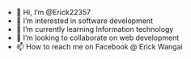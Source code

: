- 👋 Hi, I’m @Erick22357
- 👀 I’m interested in software development 
- 🌱 I’m currently learning Information technology 
- 💞️ I’m looking to collaborate on web development 
- 📫 How to reach me on Facebook @ Erick Wangai 

<!---
Erick22357/Erick22357 is a ✨ special ✨ repository because its `README.md` (this file) appears on your GitHub profile.
You can click the Preview link to take a look at your changes.
--->
